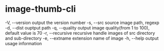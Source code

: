 # image-thumb-cli

  -V, --version            output the version number
  -s, --src <src>          source image path, regexp
  -d, --dist <dist>        ouptput path
  -q, --quality <quality>  output image quality(from 1 to 100), default value is 70
  -r, --recursive          recursive handle images of src directory and sub-directory
  -e, --extname <extname>  extension name of image
  -h, --help               output usage information